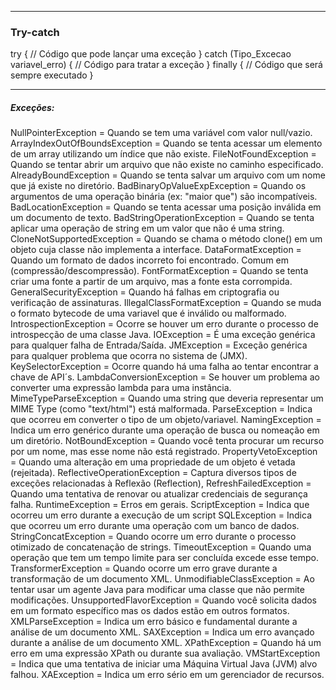 ------------------------------------------------
### Try-catch

try {
    // Código que pode lançar uma exceção
} catch (Tipo_Excecao variavel_erro) {
    // Código para tratar a exceção
} finally {
    // Código que será sempre executado
}

-------------------------
##### Exceções:

NullPointerException               = Quando se tem uma variável com valor null/vazio.
ArrayIndexOutOfBoundsException     = Quando se tenta acessar um elemento de um array utilizando um índice que não existe.
FileNotFoundException              = Quando se tentar abrir um arquivo que não existe no caminho especificado.
AlreadyBoundException              = Quando se tenta salvar um arquivo com um nome que já existe no diretório.
BadBinaryOpValueExpException       = Quando os argumentos de uma operação binária (ex: "maior que") são incompatíveis.
BadLocationException               = Quando se tenta acessar uma posição inválida em um documento de texto.
BadStringOperationException        = Quando se tenta aplicar uma operação de string em um valor que não é uma string.
CloneNotSupportedException         = Quando se chama o método clone() em um objeto cuja classe não implementa a interface.
DataFormatException                = Quando um formato de dados incorreto foi encontrado. Comum em (compressão/descompressão).
FontFormatException                = Quando se tenta criar uma fonte a partir de um arquivo, mas a fonte esta corrompida.
GeneralSecurityException           = Quando há falhas em criptografia ou verificação de assinaturas.
IllegalClassFormatException        = Quando se muda o formato bytecode de uma variavel que é inválido ou malformado.
IntrospectionException             = Ocorre se houver um erro durante o processo de introspecção de uma classe Java.
IOException                        = É uma exceção genérica para qualquer falha de Entrada/Saída.
JMException                        = Exceção genérica para qualquer problema que ocorra no sistema de (JMX).
KeySelectorException               = Ocorre quando há uma falha ao tentar encontrar a chave de API´s.
LambdaConversionException          = Se houver um problema ao converter uma expressão lambda para uma instância.
MimeTypeParseException             = Quando uma string que deveria representar um MIME Type (como "text/html") está malformada.
ParseException                     = Indica que ocorreu em converter o tipo de um objeto/variavel.
NamingException                    = Indica um erro genérico durante uma operação de busca ou nomeação em um diretório.
NotBoundException                  = Quando você tenta procurar um recurso por um nome, mas esse nome não está registrado.
PropertyVetoException              = Quando uma alteração em uma propriedade de um objeto é vetada (rejeitada).
ReflectiveOperationException       = Captura diversos tipos de exceções relacionadas à Reflexão (Reflection),
RefreshFailedException             = Quando uma tentativa de renovar ou atualizar credenciais de segurança falha.
RuntimeException                   = Erros em gerais.
ScriptException                    = Indica que ocorreu um erro durante a execução de um script
SQLException                       = Indica que ocorreu um erro durante uma operação com um banco de dados.
StringConcatException              = Quando ocorre um erro durante o processo otimizado de concatenação de strings.
TimeoutException                   = Quando uma operação que tem um tempo limite para ser concluída excede esse tempo.
TransformerException               = Quando ocorre um erro grave durante a transformação de um documento XML.
UnmodifiableClassException         = Ao tentar usar um agente Java para modificar uma classe que não permite modificações.
UnsupportedFlavorException         = Quando você solicita dados em um formato específico mas os dados estão em outros formatos.
XMLParseException                  = Indica um erro básico e fundamental durante a análise de um documento XML.
SAXException                       = Indica um erro avançado durante a análise de um documento XML.
XPathException                     = Quando há um erro em uma expressão XPath ou durante sua avaliação.
VMStartException                   = Indica que uma tentativa de iniciar uma Máquina Virtual Java (JVM) alvo falhou.
XAException                        = Indica um erro sério em um gerenciador de recursos.